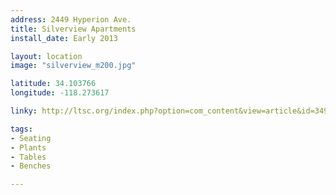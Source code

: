 ```yaml
---
address: 2449 Hyperion Ave.  
title: Silverview Apartments
install_date: Early 2013

layout: location
image: "silverview_m200.jpg"

latitude: 34.103766
longitude: -118.273617

linky: http://ltsc.org/index.php?option=com_content&view=article&id=349

tags:	
- Seating
- Plants
- Tables
- Benches

---
```

